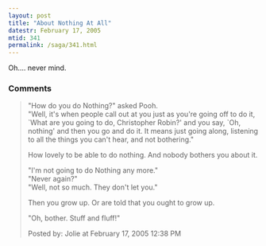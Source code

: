```yaml
---
layout: post
title: "About Nothing At All"
datestr: February 17, 2005
mtid: 341
permalink: /saga/341.html
---
```


Oh.... never mind.

### Comments

<blockquote>
 "How do you do Nothing?" asked Pooh. <br />
"Well, it's when people call out at you just as you're going off to do it, `What are you going to do, Christopher Robin?' and you say, `Oh, nothing' and then you go and do it. It means just going along, listening to all the things you can't hear, and not bothering."

How lovely to be able to do nothing.  And nobody bothers you about it.

"I'm not going to do Nothing any more." <br />
"Never again?" <br />
"Well, not so much. They don't let you."

Then you grow up.  Or are told that you ought to grow up.

"Oh, bother.  Stuff and fluff!"
<div class="comment-meta">Posted by: Jolie at February 17, 2005 12:38 PM</div> </blockquote>

